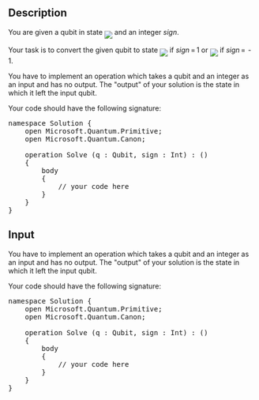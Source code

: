 ## Description

<div><p>You are given a qubit in state <img align="middle" class="tex-formula" src="file://kRkKjY0d.png" style="max-width: 100.0%;max-height: 100.0%;"> and an integer <span class="tex-span"><i>sign</i></span>. </p><p>Your task is to convert the given qubit to state <img align="middle" class="tex-formula" src="file://UCSuQ3b3.png" style="max-width: 100.0%;max-height: 100.0%;"> if <span class="tex-span"><i>sign</i> = 1</span> or <img align="middle" class="tex-formula" src="file://7yWQOMXt.png" style="max-width: 100.0%;max-height: 100.0%;"> if <span class="tex-span"><i>sign</i> =  - 1</span>.</p></div><div class="input-specification"><p>You have to implement an operation which takes a qubit and an integer as an input and has no output. The "output" of your solution is the state in which it left the input qubit.</p><p>Your code should have the following signature:</p><pre class="verbatim">namespace Solution {<br>    open Microsoft.Quantum.Primitive;<br>    open Microsoft.Quantum.Canon;<br><br>    operation Solve (q : Qubit, sign : Int) : ()<br>    {<br>        body<br>        {<br>            // your code here<br>        }<br>    }<br>}</pre></div>

## Input

<p>You have to implement an operation which takes a qubit and an integer as an input and has no output. The "output" of your solution is the state in which it left the input qubit.</p><p>Your code should have the following signature:</p><pre class="verbatim">namespace Solution {<br>    open Microsoft.Quantum.Primitive;<br>    open Microsoft.Quantum.Canon;<br><br>    operation Solve (q : Qubit, sign : Int) : ()<br>    {<br>        body<br>        {<br>            // your code here<br>        }<br>    }<br>}</pre>
